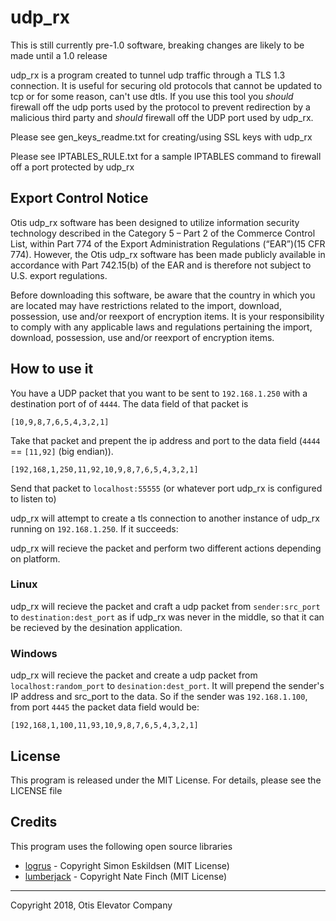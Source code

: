 # udp_rx
This is still currently pre-1.0 software, breaking changes are likely to be made until a 1.0 release

udp_rx is a program created to tunnel udp traffic through a TLS 1.3 connection. It is useful for securing old protocols that cannot be updated to tcp or for some reason, can't use dtls. If you use this tool you _should_ firewall off the udp ports used by the protocol to prevent redirection by a malicious third party and _should_ firewall off the UDP port used by udp_rx.

Please see gen_keys_readme.txt for creating/using SSL keys with udp_rx

Please see IPTABLES_RULE.txt for a sample IPTABLES command to firewall off a port protected by udp_rx

## Export Control Notice
Otis udp_rx software has been designed to utilize information security technology described in the Category 5 – Part 2 of the Commerce Control List, within Part 774 of the Export Administration Regulations (“EAR”)(15 CFR 774).  However, the Otis udp_rx software has been made publicly available in accordance with Part 742.15(b) of the EAR and is therefore not subject to U.S. export regulations. 

Before downloading this software, be aware that the country in which you are located may have restrictions related to the import, download, possession, use and/or reexport of encryption items.  It is your responsibility to comply with any applicable laws and regulations pertaining the import, download, possession, use and/or reexport of encryption items.

## How to use it
You have a UDP packet that you want to be sent to `192.168.1.250` with a destination port of of `4444`. The data field of that packet is 

```[10,9,8,7,6,5,4,3,2,1]```

Take that packet and prepent the ip address and port to the data field (`4444` == `[11,92]` (big endian)).

```[192,168,1,250,11,92,10,9,8,7,6,5,4,3,2,1]```

Send that packet to `localhost:55555` (or whatever port udp_rx is configured to listen to)

udp_rx will attempt to create a tls connection to another instance of udp_rx running on `192.168.1.250`. If it succeeds:

udp_rx will recieve the packet and perform two different actions depending on platform.

### Linux
udp_rx will recieve the packet and craft a udp packet from `sender:src_port` to `destination:dest_port` as if udp_rx was never in the middle, so that it can be recieved by the desination application.

### Windows
udp_rx will recieve the packet and create a udp packet from `localhost:random_port` to `desination:dest_port`. It will prepend the sender's IP address and src_port to the data. So if the sender was `192.168.1.100`, from port `4445` the packet data field would be:

```[192,168,1,100,11,93,10,9,8,7,6,5,4,3,2,1]```

## License
This program is released under the MIT License. For details, please see the LICENSE file

## Credits
This program uses the following open source libraries
* [logrus](https://github.com/sirupsen/logrus) - Copyright Simon Eskildsen (MIT License)
* [lumberjack](https://github.com/natefinch/lumberjack/tree/v2.1) - Copyright Nate Finch (MIT License)

---

Copyright 2018, Otis Elevator Company